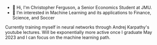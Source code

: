 - 👋 Hi, I'm Christopher Ferguson, a Senior Economics Student at JMU. 
- 👀 I’m interested in Machine Learning and its applications to Finance, Science, and Soccer

Currently training myself in neural networks through Andrej Karpathy's youtube lectures. Will be exponentially more active once I graduate May 2023 and I can focus on the machine learning path. 



